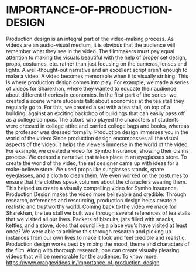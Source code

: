 # IMPORTANCE-OF-PRODUCTION-DESIGN
Production design is an integral part of the video-making process. As videos are an audio-visual medium, it is obvious that the audience will remember what they see in the video. The filmmakers must pay equal attention to making the visuals beautiful with the help of proper set design, props, costumes, etc. rather than just focusing on the cameras, lenses and lights.  A well-thought-out narrative and an excellent script aren’t enough to make a video. A video becomes memorable when it is visually striking. This is where production design comes into play.  For example, we made a series of videos for Sharekhan, where they wanted to educate their audience about different theories in economics. In the first part of the series, we created a scene where students talk about economics at the tea stall they regularly go to. For this, we created a set with a tea stall, on top of a building, against an exciting backdrop of buildings that can easily pass off as a college campus. The actors who played the characters of students were dressed in college attire and carried college bags and books, whereas the professor was dressed formally.  Production design immerses you in the world of the video: Since production design encompasses all the visual aspects of the video, it helps the viewers immerse in the world of the video.  For example, we created a video for Symbo Insurance, showing their claims process. We created a narrative that takes place in an eyeglasses store. To create the world of the video, the set designer came up with ideas for a make-believe store. We used props like sunglasses stands, spare eyeglasses, and a cloth to clean them. We even worked on the costumes to ensure that the clothes speak volumes about the characters wearing them.  This helped us create a visually compelling video for Symbo Insurance.  Production Design makes the video more believable and credible: Through research, references and resourcing, production design helps create a realistic and trustworthy world.  Coming back to the video we made for Sharekhan, the tea stall we built was through several references of tea stalls that we visited all our lives. Packets of biscuits, jars filled with snacks, kettles, and a stove, does that sound like a place you’d have visited at least once?  We were able to achieve this through research and picking up instances from our own lives to make it look and feel credible and realistic.  Production design works best by mixing the mood, theme and characters of the film. Along with thorough research, one can create visually pleasing videos that will be memorable for the audience. To know more: https://www.orangevideos.in/importance-of-production-design
